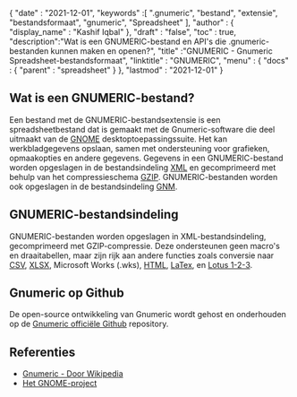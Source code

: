 {
  "date" : "2021-12-01",
  "keywords" :[ ".gnumeric", "bestand", "extensie", "bestandsformaat", "gnumeric", "Spreadsheet" ],
  "author" : {
    "display_name" : "Kashif Iqbal"
},
  "draft" : "false",
  "toc" : true,
  "description":"Wat is een GNUMERIC-bestand en API's die .gnumeric-bestanden kunnen maken en openen?",
  "title" :"GNUMERIC - Gnumeric Spreadsheet-bestandsformaat",
  "linktitle" : "GNUMERIC",
  "menu" : {
    "docs" : {
      "parent" : "spreadsheet"
}
},
  "lastmod" : "2021-12-01"
}

## Wat is een GNUMERIC-bestand?

Een bestand met de GNUMERIC-bestandsextensie is een spreadsheetbestand dat is gemaakt met de Gnumeric-software die deel uitmaakt van de [GNOME](https://www.gnome.org/) desktoptoepassingssuite. Het kan werkbladgegevens opslaan, samen met ondersteuning voor grafieken, opmaakopties en andere gegevens. Gegevens in een GNUMERIC-bestand worden opgeslagen in de bestandsindeling [XML](/nl/web/xml/) en gecomprimeerd met behulp van het compressieschema [GZIP](/nl/compression/gz/). GNUMERIC-bestanden worden ook opgeslagen in de bestandsindeling [GNM](/nl/spreadsheet/gnm/).

## GNUMERIC-bestandsindeling

GNUMERIC-bestanden worden opgeslagen in XML-bestandsindeling, gecomprimeerd met GZIP-compressie. Deze ondersteunen geen macro's en draaitabellen, maar zijn rijk aan andere functies zoals conversie naar [CSV](/nl/spreadsheet/csv/), [XLSX](/nl/spreadsheet/xlsx/), Microsoft Works (.wks), [ HTML](/nl/web/html/), [LaTex](/nl/word-processing/latex/), en [Lotus 1-2-3](/nl/spreadsheet/123/).

## Gnumeric op Github

De open-source ontwikkeling van Gnumeric wordt gehost en onderhouden op de [Gnumeric officiële Github](https://github.com/GNOME/gnumeric) repository.

## Referenties

* [Gnumeric - Door Wikipedia](https://en.wikipedia.org/wiki/Gnumeric)
* [Het GNOME-project](https://en.wikipedia.org/wiki/The_GNOME_Project)

